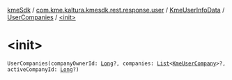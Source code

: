 [kmeSdk](../../../index.md) / [com.kme.kaltura.kmesdk.rest.response.user](../../index.md) / [KmeUserInfoData](../index.md) / [UserCompanies](index.md) / [&lt;init&gt;](./-init-.md)

# &lt;init&gt;

`UserCompanies(companyOwnerId: `[`Long`](https://kotlinlang.org/api/latest/jvm/stdlib/kotlin/-long/index.html)`?, companies: `[`List`](https://kotlinlang.org/api/latest/jvm/stdlib/kotlin.collections/-list/index.html)`<`[`KmeUserCompany`](../../-kme-user-company/index.md)`>?, activeCompanyId: `[`Long`](https://kotlinlang.org/api/latest/jvm/stdlib/kotlin/-long/index.html)`?)`